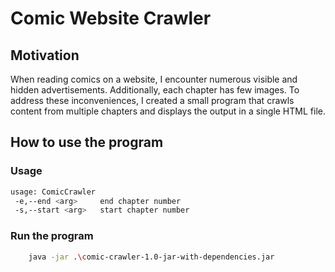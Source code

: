 # Comic Website Crawler 

## Motivation

When reading comics on a website, I encounter numerous visible and hidden advertisements. 
Additionally, each chapter has few images. To address these inconveniences, I created a small program that crawls content from multiple chapters and displays the output in a single HTML file.
## How to use the program 

### Usage 

```bash
usage: ComicCrawler
 -e,--end <arg>     end chapter number
 -s,--start <arg>   start chapter number
 ```

### Run the program
```bash
    java -jar .\comic-crawler-1.0-jar-with-dependencies.jar
```

